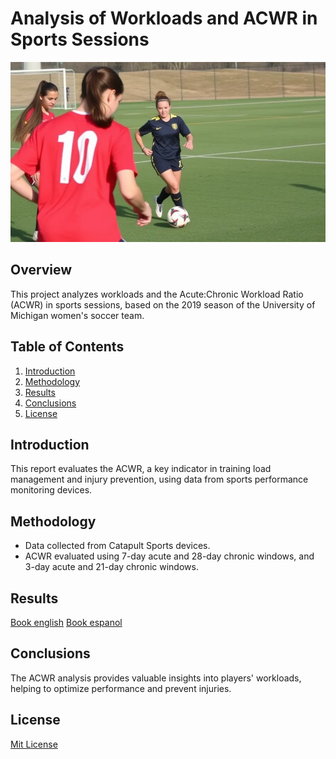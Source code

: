 # Analysis of Workloads and ACWR in Sports Sessions

![Title Image](Resourses/title.png)

## Overview

This project analyzes workloads and the Acute:Chronic Workload Ratio (ACWR) in sports sessions, based on the 2019 season of the University of Michigan women's soccer team.

## Table of Contents

1. [Introduction](#introduction)
2. [Methodology](#methodology)
3. [Results](#results)
4. [Conclusions](#conclusions)
5. [License](#license)

## Introduction

This report evaluates the ACWR, a key indicator in training load management and injury prevention, using data from sports performance monitoring devices.

## Methodology

- Data collected from Catapult Sports devices.
- ACWR evaluated using 7-day acute and 28-day chronic windows, and 3-day acute and 21-day chronic windows.

## Results

[Book english](https://github.com/ale-uy/Acute_Chronic_Workload_Ratio/blob/main/Book_english.pdf)
[Book espanol](https://github.com/ale-uy/Acute_Chronic_Workload_Ratio/blob/main/Book_espanol.pdf)

## Conclusions

The ACWR analysis provides valuable insights into players' workloads, helping to optimize performance and prevent injuries.

## License

[Mit License](https://github.com/ale-uy/Acute_Chronic_Workload_Ratio/blob/main/LICENSE)
